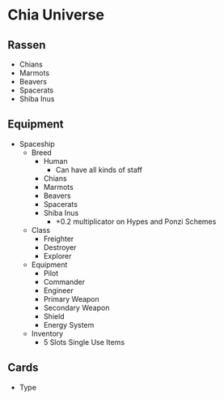 # Chia Universe

## Rassen

- Chians
- Marmots
- Beavers
- Spacerats
- Shiba Inus

## Equipment

- Spaceship
  - Breed
    - Human
      - Can have all kinds of staff
    - Chians
    - Marmots
    - Beavers
    - Spacerats
    - Shiba Inus
      - +0.2 multiplicator on Hypes and Ponzi Schemes
  - Class
    - Freighter
    - Destroyer
    - Explorer
  - Equipment
    - Pilot
    - Commander
    - Engineer
    - Primary Weapon
    - Secondary Weapon
    - Shield
    - Energy System
  - Inventory
    - 5 Slots Single Use Items

## Cards

- Type
